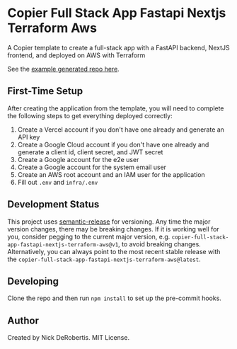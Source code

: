 # Copier Full Stack App Fastapi Nextjs Terraform Aws

A Copier template to create a full-stack app with a FastAPI backend, NextJS frontend, and deployed on AWS with Terraform

See the [example generated repo here](https://github.com/nickderobertis/copier-full-stack-app-fastapi-nextjs-terraform-aws-example).

## First-Time Setup

After creating the application from the template, you will need to complete the following
steps to get everything deployed correctly:

1. Create a Vercel account if you don't have one already and generate an API key
2. Create a Google Cloud account if you don't have one already and generate a client id,
   client secret, and JWT secret
3. Create a Google account for the e2e user
4. Create a Google account for the system email user
5. Create an AWS root account and an IAM user for the application
6. Fill out `.env` and `infra/.env`

## Development Status

This project uses [semantic-release](https://github.com/semantic-release/semantic-release) for versioning.
Any time the major version changes, there may be breaking changes. If it is working well for you, consider
pegging to the current major version, e.g. `copier-full-stack-app-fastapi-nextjs-terraform-aws@v1`, to avoid breaking changes. Alternatively,
you can always point to the most recent stable release with the `copier-full-stack-app-fastapi-nextjs-terraform-aws@latest`.

## Developing

Clone the repo and then run `npm install` to set up the pre-commit hooks.

## Author

Created by Nick DeRobertis. MIT License.

